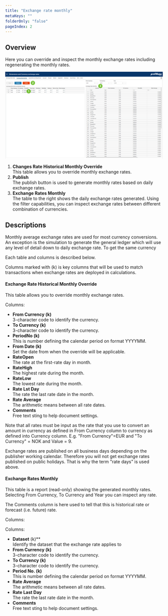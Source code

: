 ```yaml
---
title: "Exchange rate monthly"
metaKeys: ""
folderOnly: "false"
pageIndex: 2
---
```


## Overview
Here you can override and inspect the monthly exchange rates including regenerating the monthly rates.
<br/>

![](img/dimensions-exchange-rate-monthly.jpg)


1. **Changes Rate Historical Monthly Override**<br/>
This table allows you to override monthly exchange rates.
2. **Publish**<br/>
The publish button is used to generate monthly rates based on daily exchange rates.
3. **Exchange Rates Monthly**<br/>
The table to the right shows the daily exchange rates generated. Using the filter capabilities, you can inspect exchange rates between different combination of currencies.

## Descriptions

Monthly average exchange rates are used for most currency conversions. An exception is the simulation to generate the general ledger which will use any level of detail down to daily exchange rate. To get the same currency

Each table and columns is described below.

Columns marked with (k) is key columns that will be used to match transactions when exchange rates are deployed in calculations.

#### Exchange Rate Historical Monthly Override
This table allows you to override monthly exchange rates.

Columns:

- **From Currency (k)**<br/>
3-character code to identify the currency.
- **To Currency (k)**<br/>
3-character code to identify the currency.
- **PeriodNo (k)**<br/>
This is number defining the calendar period on format YYYYMM.
- **From Date (k)**<br/>
Set the date from when the override will be applicable.
- **RateOpen**<br/>
The rate at the first-rate day in month.
- **RateHigh**<br/>
The highest rate during the month.
- **RateLow**<br/>
The lowest rate during the month.
- **Rate Lst Day**<br/>
The rate the last rate date in the month.
- **Rate Average**<br/>
The arithmetic means between all rate dates.
- **Comments**<br/>
Free text sting to help document settings.

Note that all rates must be input as the rate that you use to convert an amount in currency as defined in From Currency column to currency as defined into Currency column. E.g. "From Currency"=EUR and "To Currency" = NOK and Value = 9.

Exchange rates are published on all business days depending on the publisher working calendar. Therefore you will not get exchange rates published on public holidays. That is why the term "rate days" is used above.
<br/>

#### Exchange Rates Monthly
This table is a report (read-only) showing the generated monthly rates. Selecting From Currency, To Currency and Year you can inspect any rate.

The Comments column is here used to tell that this is historical rate or forecast (i.e. future) rate.

Columns:

Columns:

- **Dataset** (k)**<br/>
Identify the dataset that the exchange rate applies to
- **From Currency (k)**<br/>
3-character code to identify the currency.
- **To Currency (k)**<br/>
3-character code to identify the currency.
- **Period No. (k)**<br/>
This is number defining the calendar period on format YYYYMM.
- **Rate Average**<br/>
The arithmetic means between all rate dates.
- **Rate Last Day**<br/>
The rate the last rate date in the month.
- **Comments**<br/>
Free text sting to help document settings.
